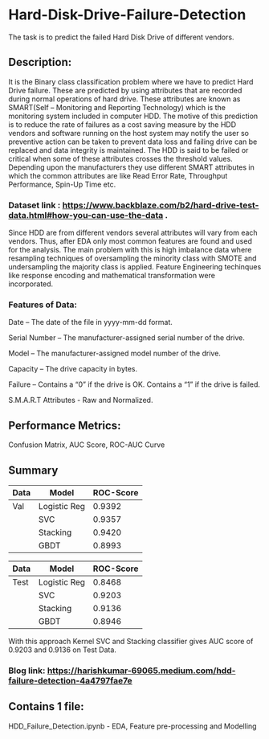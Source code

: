 # Hard-Disk-Drive-Failure-Detection
The task is to predict the failed Hard Disk Drive of different vendors.

## Description:
It is the Binary class classification problem where we have to predict Hard Drive failure. These are predicted by using attributes that are recorded during normal operations of hard drive. These attributes are known as SMART(Self – Monitoring and Reporting Technology) which is the monitoring system included in computer HDD. The motive of this prediction is to reduce the rate of failures as a cost saving measure by the HDD vendors and software running on the host system may notify the user so preventive action can be taken to prevent data loss and failing drive can be replaced and data integrity is maintained. The HDD is said to be failed or critical when some of these attributes crosses the threshold values. Depending upon the manufacturers they use different SMART attributes in which the common attributes are like Read Error Rate, Throughput Performance, Spin-Up Time etc.

### Dataset link : https://www.backblaze.com/b2/hard-drive-test-data.html#how-you-can-use-the-data .

Since HDD are from different vendors several attributes will vary from each vendors. Thus, after EDA only most common features are found and used for the analysis. The main problem with this is high imbalance data where resampling techniques of oversampling the minority class with SMOTE and undersampling the majority class is applied. Feature Engineering techinques like response encoding and mathematical transformation were incorporated. 

### Features of Data:
Date – The date of the file in yyyy-mm-dd format.

Serial Number – The manufacturer-assigned serial number of the drive.

Model – The manufacturer-assigned model number of the drive.

Capacity – The drive capacity in bytes.

Failure – Contains a “0” if the drive is OK. Contains a “1” if the drive is failed.

S.M.A.R.T Attributes - Raw and Normalized.

## Performance Metrics:
Confusion Matrix, AUC Score, ROC-AUC Curve

## Summary

|  Data|Model| ROC-Score |
|------|----|----------------------|
|      Val |Logistic Reg| 0.9392 |
|     | SVC|  0.9357 |
|      |Stacking|  0.9420 |
|      |GBDT| 0.8993 |


|  Data|Model| ROC-Score |
|------|----|----------------------|
|      Test |Logistic Reg| 0.8468 |
|     | SVC|  0.9203 |
|      |Stacking|  0.9136 |
|      |GBDT| 0.8946 |

With this approach Kernel SVC and Stacking classifier gives AUC score of 0.9203 and 0.9136 on Test Data.

### Blog link: https://harishkumar-69065.medium.com/hdd-failure-detection-4a4797fae7e

## Contains 1 file:
HDD_Failure_Detection.ipynb - EDA, Feature pre-processing and Modelling
